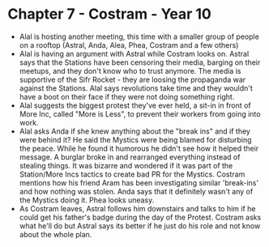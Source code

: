 # Chapter 7 - Costram - Year 10

- Alal is hosting another meeting, this time with a smaller group of people on a rooftop (Astral, Anda, Alea, Phea, Costram and a few others)
- Alal is having an argument with Astral while Costram looks on. Astral says that the Stations have been censoring their media, barging on their meetups, and they don't know who to trust anymore. The media is supportive of the Sifr Rocket - they are loosing the propaganda war against the Stations. Alal says revolutions take time and they wouldn't have a boot on their face if they were not doing something right.
- Alal suggests the biggest protest they've ever held, a sit-in in front of More Inc, called "More is Less", to prevent their workers from going into work.
- Alal asks Anda if she knew anything about the "break ins" and if they were behind it? He said the Mystics were being blamed for disturbing the peace. While he found it humorous he didn't see how it helped their message. A burglar broke in and rearranged everything instead of stealing things. It was bizarre and wondered if it was part of the Station/More Incs tactics to create bad PR for the Mystics. Costram mentions how his friend Aram has been investigating similar 'break-ins' and how nothing was stolen. Anda says that it definitely wasn't any of the Mystics doing it. Phea looks uneasy.
- As Costram leaves, Astral follows him downstairs and talks to him if he could get his father's badge during the day of the Protest. Costram asks what he'll do but Astral says its better if he just do his role and not know about the whole plan.